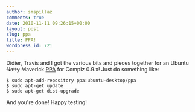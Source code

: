 ```yaml
---
author: smspillaz
comments: true
date: 2010-11-11 09:26:15+00:00
layout: post
slug: ppa
title: PPA!
wordpress_id: 721
---
```


Didier, Travis and I got the various bits and pieces together for an Ubuntu <del>Natty</del> Maverick [PPA](https://launchpad.net/~ubuntu-desktop/+archive/ppa/+packages) for Compiz 0.9.x! Just do something like:

    
    $ sudo apt-add-repository ppa:ubuntu-desktop/ppa
    $ sudo apt-get update
    $ sudo apt-get dist-upgrade


And you're done! Happy testing!
